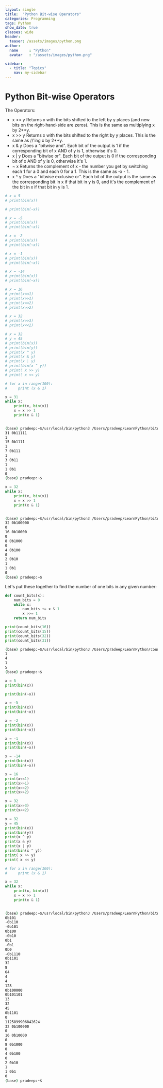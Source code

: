 ```yaml
---
layout: single
title:  "Python Bit-wise Operators"
categories: Programming
tags: Python
show_date: true
classes: wide
header:
  teaser: /assets/images/python.png
author:
  name     : "Python"
  avatar   : "/assets/images/python.png"

sidebar:
  - title: "Topics"
    nav: my-sidebar
---
```

# Python Bit-wise Operators
The Operators:

- x << y
    Returns x with the bits shifted to the left by y places (and new bits on the right-hand-side are zeros). This is the same as multiplying x by 2**y. 
- x >> y
    Returns x with the bits shifted to the right by y places. This is the same as //'ing x by 2**y. 
- x & y
    Does a "bitwise and". Each bit of the output is 1 if the corresponding bit of x AND of y is 1, otherwise it's 0. 
- x | y
    Does a "bitwise or". Each bit of the output is 0 if the corresponding bit of x AND of y is 0, otherwise it's 1. 
- ~ x
    Returns the complement of x - the number you get by switching each 1 for a 0 and each 0 for a 1. This is the same as -x - 1. 
- x ^ y
    Does a "bitwise exclusive or". Each bit of the output is the same as the corresponding bit in x if that bit in y is 0, and it's the complement of the bit in x if that bit in y is 1. 
    

```py
# x = 5
# print(bin(x))

# print(bin(~x))

# x = -5
# print(bin(x))
# print(bin(~x))

# x = -2
# print(bin(x))
# print(bin(~x))

# x = -1
# print(bin(x))
# print(bin(~x))

# x = -14
# print(bin(x))
# print(bin(~x))

# x = 16
# print(x<<1)
# print(x>>1)
# print(x<<2)
# print(x>>2)

# x = 32
# print(x>>3)
# print(x<<2)

# x = 32
# y = 45
# print(bin(x))
# print(bin(y))
# print(x ^ y)
# print(x & y)
# print(x | y)
# print(bin(x ^ y))
# print( x >> y)
# print( x << y)

# for x in range(100):
#     print (x & 1)

x = 31
while x:
    print(x, bin(x))
    x = x >> 1
    print(x & 1)
   
```

```sh
(base) pradeep:~$/usr/local/bin/python3 /Users/pradeep/LearnPython/bitwise.py
31 0b11111
1
15 0b1111
1
7 0b111
1
3 0b11
1
1 0b1
0
(base) pradeep:~$
```

```py
x = 32
while x:
    print(x, bin(x))
    x = x >> 1
    print(x & 1)
   
```

```sh
(base) pradeep:~$/usr/local/bin/python3 /Users/pradeep/LearnPython/bitwise.py
32 0b100000
0
16 0b10000
0
8 0b1000
0
4 0b100
0
2 0b10
1
1 0b1
0
(base) pradeep:~$
```

Let's put these together to find the number of one bits in any given number:

```py
def count_bits(x):
    num_bits = 0
    while x:
        num_bits += x & 1
        x >>= 1
    return num_bits

print(count_bits(16))
print(count_bits(15))
print(count_bits(32))
print(count_bits(31))
```

```sh
(base) pradeep:~$/usr/local/bin/python3 /Users/pradeep/LearnPython/count_bits.py
1
4
1
5
(base) pradeep:~$
```

```py
x = 5
print(bin(x))

print(bin(~x))

x = -5
print(bin(x))
print(bin(~x))

x = -2
print(bin(x))
print(bin(~x))

x = -1
print(bin(x))
print(bin(~x))

x = -14
print(bin(x))
print(bin(~x))

x = 16
print(x<<1)
print(x>>1)
print(x<<2)
print(x>>2)

x = 32
print(x>>3)
print(x<<2)

x = 32
y = 45
print(bin(x))
print(bin(y))
print(x ^ y)
print(x & y)
print(x | y)
print(bin(x ^ y))
print( x >> y)
print( x << y)

# for x in range(100):
#     print (x & 1)

x = 32
while x:
    print(x, bin(x))
    x = x >> 1
    print(x & 1)
   

```

```sh
(base) pradeep:~$/usr/local/bin/python3 /Users/pradeep/LearnPython/bitwise.py
0b101
-0b110
-0b101
0b100
-0b10
0b1
-0b1
0b0
-0b1110
0b1101
32
8
64
4
4
128
0b100000
0b101101
13
32
45
0b1101
0
1125899906842624
32 0b100000
0
16 0b10000
0
8 0b1000
0
4 0b100
0
2 0b10
1
1 0b1
0
(base) pradeep:~$
```

